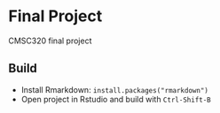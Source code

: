 # Final Project

CMSC320 final project

## Build
  - Install Rmarkdown: `install.packages("rmarkdown")`
  - Open project in Rstudio and build with `Ctrl-Shift-B`